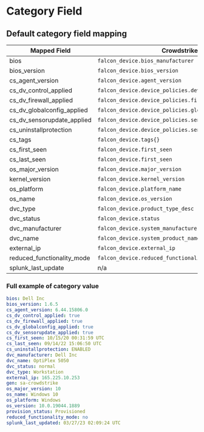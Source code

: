 # Category Field

## Default category field mapping

Mapped Field | Crowdstrike Event Field | Example value
------------ | ----------------------- | -------------
bios | `falcon_device.bios_manufacturer` | Dell Inc
bios_version | `falcon_device.bios_version` | 1.6.5
cs_agent_version | `falcon_device.agent_version` | 6.40.15406.0
cs_dv_control_applied | `falcon_device.device_policies.device_control.applied` | true
cs_dv_firewall_applied | `falcon_device.device_policies.firewall.applied` | true
cs_dv_globalconfig_applied | `falcon_device.device_policies.global_config.applied` | true
cs_dv_sensorupdate_applied | `falcon_device.device_policies.sensor_update.applied` | true
cs_uninstallprotection | `falcon_device.device_policies.sensor_update.uninstall_protection` | enabled
cs_tags | `falcon_device.tags{}` | n/a
cs_first_seen | `falcon_device.first_seen` | 02/14/22 09:52:05 MST
cs_last_seen | `falcon_device.first_seen` | 08/24/22 13:25:24 MDT
os_major_version | `falcon_device.major_version` | 10
kernel_version | `falcon_device.kernel_version` | 10.0.19044.1889
os_platform | `falcon_device.platform_name` | windows
os_name | `falcon_device.os_version` | windows 10
dvc_type | `falcon_device.product_type_desc` | workstation
dvc_status | `falcon_device.status` | normal
dvc_manufacturer | `falcon_device.system_manufacturer` | hp
dvc_name | `falcon_device.system_product_name` | hp_elitebook_850_g7_notebook_pc
external_ip | `falcon_device.external_ip` | 0.0.0.0
reduced_functionality_mode | `falcon_device.reduced_functionality_mode` | no
splunk_last_update | n/a | 08/26/22 18:54:42 MDT

### Full example of category value

```yaml
bios: Dell Inc
bios_version: 1.6.5
cs_agent_version: 6.44.15806.0
cs_dv_control_applied: true
cs_dv_firewall_applied: true
cs_dv_globalconfig_applied: true
cs_dv_sensorupdate_applied: true
cs_first_seen: 10/15/20 00:31:59 UTC
cs_last_seen: 09/14/22 15:06:50 UTC
cs_uninstallprotection: ENABLED
dvc_manufacturer: Dell Inc
dvc_name: OptiPlex 5050
dvc_status: normal
dvc_type: Workstation
external_ip: 165.225.10.253
gen: sa-crowdstrike
os_major_version: 10
os_name: Windows 10
os_platform: Windows
os_version: 10.0.19044.1889
provision_status: Provisioned
reduced_functionality_mode: no
splunk_last_updated: 03/27/23 02:09:24 UTC
```
